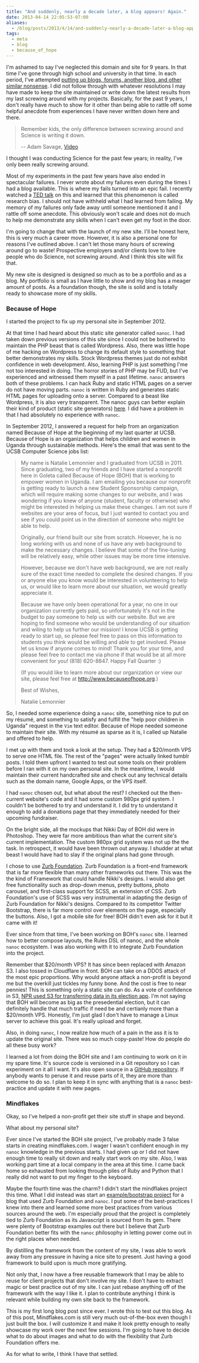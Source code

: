 ```yaml
---
title: "And suddenly, nearly a decade later, a blog appears! Again."
date: 2013-04-14 22:05:53-07:00
aliases:
  - /blog/posts/2013/4/14/and-suddenly-nearly-a-decade-later-a-blog-appears-again/
tags:
  - meta
  - blog
  - because_of_hope
---
```


I'm ashamed to say I've neglected this domain and site for 9 years. In that
time I've gone through high school and university in that time. In each period,
I've attempted [putting up blogs, forums, another blog, and other similar
nonsense](http://web.archive.org/web/*/http://mindflakes.com). I did not follow
through with whatever resolutions I may have made to keep the site maintained
or write down the latest results from my last screwing around with my projects.
Basically, for the past 9 years, I don't really have much to show for it other
than being able to rattle off some helpful anecdote from experiences I have
never written down here and there.

> Remember kids, the only difference between screwing around and Science is
> writing it down.
>
> -- Adam Savage, [Video](http://www.youtube.com/watch?v=BSUMBBFjxrY)

I thought I was conducting Science for the past few years; in reality, I've
only been really screwing around.

Most of my experiments in the past few years have also ended in spectacular
failures. I never wrote about my failures even during the times I had a blog
available. This is where my fails turned into an epic fail. I recently watched
a [TED talk](http://www.ted.com/talks/ben_goldacre_battling_bad_science.html)
on this and learned that this phenomenon is called research bias.  I should not
have withheld what I had learned from failing. My memory of my failures only
fade away until someone mentioned it and I rattle off some anecdote. This
obviously won't scale and does not do much to help me demonstrate any skills
when I can't even get my foot in the door.

I'm going to change that with the launch of my new site. I'll be honest here,
this is very much a career move. However, it is also a personal one for reasons
I've outlined above. I can't let those many hours of screwing around go to
waste!  Prospective employers and/or clients love to hire people who do
Science, not screwing around. And I think this site will fix that.

My new site is designed is designed so much as to be a portfolio and as a blog.
My portfolio is small as I have little to show and my blog has a meager amount
of posts. As a foundation though, the site is solid and is totally ready to
showcase more of my skills.

### Because of Hope

I started the project to fix up my personal site in September 2012.

At that time I had heard about this static site generator called `nanoc`. I had
taken down previous versions of this site since I could not be bothered to
maintain the PHP beast that is called Wordpress. Also, there was little hope of
me hacking on Wordpress to change its default style to something that better
demonstrates my skills. Stock Wordpress themes just do not exhibit confidence
in web development. Also, learning PHP is just something I'me not too
interested in doing. The horror stories of PHP may be FUD, but I've experienced
and witnessed them myself in a past lifetime. `nanoc` answers both of these
problems. I can hack Ruby and static HTML pages on a server do not have moving
parts.  `nanoc` is written in Ruby and generates static HTML pages for
uploading onto a server. Compared to a beast like Wordpress, it is also very
transparent. The nanoc guys can better explain their kind of product (static
site generators) [here](http://nanoc.ws/about/#why-static). I did have
a problem in that I had absolutely no experience with `nanoc`.

In September 2012, I answered a request for help from an organization
named Because of Hope at the beginning of my last quarter at UCSB. Because of
Hope is an organization that helps children and women in Uganda through
sustainable methods. Here's the email that was sent to the UCSB Computer
Science jobs list:

> My name is Natalie Lemonnier and I graduated from UCSB in 2011. Since
> graduating, two of my friends and I have started a nonprofit here in
> Goleta called Because of Hope (BOH) that is working to empower women in
> Uganda.  I am emailing you because our nonprofit is getting ready to
> launch a new Student Sponsorship campaign, which will require making
> some changes to our website, and I was wondering if you knew of anyone
> (student, faculty or otherwise) who might be interested in helping us
> make these changes.  I am not sure if websites are your area of focus,
> but I just wanted to contact you and see if you could point us in the
> direction of someone who might be able to help.
>
> Originally, our friend built our site from scratch.  However, he is no
> long working with us and none of us have any web background to make the
> necessary changes.  I believe that some of the fine-tuning will be
> relatively easy, while other issues may be more time intensive.
>
> However, because we don't have web background, we are not really sure
> of the exact time needed to complete the desired changes.  If you or
> anyone else you know would be interested in volunteering to help us, or
> would like to learn more about our situation, we would greatly
> appreciate it.
>
> Because we have only been operational for a year, no one in our
> organization currently gets paid, so unfortunately it's not in the
> budget to pay someone to help us with our website.  But we are hoping to
> find someone who would be understanding of our situation and wiling to
> help us further our mission!  I know UCSB is getting ready to start up,
> so please feel free to pass on this information to students you think
> would be willing and able to get involved.  Please let us know if anyone
> comes to mind! Thank you for your time, and please feel free to contact
> me via phone if that would be at all more convenient for you! (818)
> 620-8847. Happy Fall Quarter :)
>
> (If you would like to learn more about our organization or view our
> site, please feel free at http://www.becauseofhope.org.)
>
>
> Best of Wishes,
>
> Natalie Lemonnier

So, I needed some experience doing a `nanoc` site,  something nice to put on my
résumé, and something to satisfy and fulfill the "help poor children in Uganda"
request in the `Vim` text editor. Because of Hope needed someone to maintain
their site.  With my résumé as sparse as it is, I called up Natalie and offered
to help.

I met up with them and took a look at the setup. They had a $20/month VPS to
serve one HTML file. The rest of the "pages" were actually linked tumblr posts.
I told them upfront I wanted to test out some tools on their problem before
I ran with it on my own personal site. In the meantime, I would maintain their
current handcrafted site and check out any technical details such as the domain
name, Google Apps, or the VPS itself.

I had `nanoc` chosen out, but what about the rest? I checked out the
then-current website's code and it had some custom 980px grid system.
I couldn't be bothered to try and understand it. I did try to understand it
enough to add a donations page that they immediately needed for their upcoming
fundraiser.

On the bright side, all the mockups that Nikki Day of BOH did were in
Photoshop. They were far more ambitious than what the current site's current
implementation. The custom 980px grid system was not up the the task. In
retrospect, it would have been thrown out anyway. I shudder at what beast
I would have had to slay if the original plans had gone through.

I chose to use [Zurb Foundation](http://foundation.zurb.com/). Zurb Foundation
is a front-end framework that is far more flexible than many other frameworks
out there. This was the the kind of Framework that could handle Nikki's
designs. I would also get free functionality such as drop-down menus, pretty
buttons, photo carousel, and first-class support for SCSS, an extension of CSS.
Zurb Foundation's use of SCSS was very instrumental in adapting the design of
Zurb Foundation for Nikki's designs. Compared to its competitor Twitter
Bootstrap, there is far more control over elements on the page, especially the
buttons.  Also, I got a mobile site for free! BOH didn't even ask for it but it
came with it!

Ever since from that time, I've been working on BOH's `nanoc` site. I learned
how to better compose layouts, the Rules DSL of nanoc, and the whole `nanoc`
ecosystem. I was also working with it to integrate Zurb Foundation into the
project.

Remember that $20/month VPS? It has since been replaced with Amazon S3. I also
tossed in Cloudflare in front. BOH can take on a DDOS attack of the most epic
proportions. Why would anyone attack a non-profit is beyond me but the overkill
just tickles my funny bone. And the cost is free to near pennies! This is
something only a static site can do. As a vote of confidence in S3, [NPR used
S3 for transferring data in its election
app](http://blog.apps.npr.org/2013/02/14/app-template-redux.html). I'm not
saying that BOH will become as big as the presedential election, but it can
definitely handle that much traffic if need be and certianly more than
a $20/month VPS. Honestly, I'm just glad I don't have to manage a Linux server
to achieve this goal. It's really upload and forget.

Also, in doing `nanoc`, I now realize how much of a pain in the ass it is to
update the original site. There was so much copy-paste! How do people do all
these busy work?

I learned a lot from doing the BOH site and I am continuing to work on it in my
spare time. It's source code is versioned in a Git repository so I can
experiment on it all I want. It's also open source in a [GitHub
repository](https://github.com/becauseofhope/because-of-hope). If anybody wants
to peruse it and reuse parts of it, they are more than welcome to do so. I plan
to keep it in sync with anything that is a `nanoc` best-practice and update it
with new pages.

### Mindflakes

Okay, so I've helped a non-profit get their site stuff in shape and beyond.

What about my personal site?

Ever since I've started the BOH site project, I've probably made 3 false starts
in creating mindflakes.com. I wager I wasn't confident enough in my `nanoc`
knowledge in the previous starts. I had given up or I did not have enough time
to really sit down and really start work on my site. Also, I was working part
time at a local company in the area at this time. I came back home so exhausted
from looking through piles of Ruby and Python that I really did not want to put
my finger to the keyboard.

Maybe the fourth time was the charm? I didn't start the mindflakes
project this time. What I did instead was start an [example/bootstrap
project](https://github.com/crazysim/nanoc-foundation-blog) for a blog that
used Zurb Foundation and `nanoc`. I put some of the best-practices I knew into
there and learned some more best practices from various sources around the web.
I'm especially proud that the project is completely tied to Zurb Foundation as its
Javascript is sourced from its gem. There were plenty of Bootstrap examples out
there but I believe that Zurb Foundation better fits with the `nanoc`
philosophy in letting power come out in the right places when needed.

By distilling the framework from the content of my site, I was able to work
away from any pressure in having a nice site to present. Just having a good
framework to build upon is much more gratifying.

Not only that, I now have a free reusable framework that I may be able to reuse
for client projects that don't involve my site. I don't have to extract magic
or best practice out of my site. I can just rebase anything off of the
framework with the way I like it. I plan to contribute anything I think is
relevant while building my own site back to the framework.

This is my first long blog post since ever. I wrote this to test out this blog.
As of this post, Mindflakes.com is still very much out-of-the-box even though
I just built the box. I will customize it and make it look pretty enough to
really showcase my work over the next few sessions. I'm going to have to decide
what to do about images and what to do with the flexibility that Zurb
Foundation offers me.

As for what to write, I think I have that settled.
